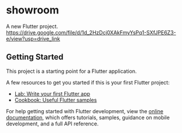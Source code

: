 # showroom

A new Flutter project.
https://drive.google.com/file/d/1d_2HzDcj0XAkFmyYsPq1-SXfJPE6Z3-e/view?usp=drive_link
## Getting Started

This project is a starting point for a Flutter application.

A few resources to get you started if this is your first Flutter project:

- [Lab: Write your first Flutter app](https://docs.flutter.dev/get-started/codelab)
- [Cookbook: Useful Flutter samples](https://docs.flutter.dev/cookbook)

For help getting started with Flutter development, view the
[online documentation](https://docs.flutter.dev/), which offers tutorials,
samples, guidance on mobile development, and a full API reference.
